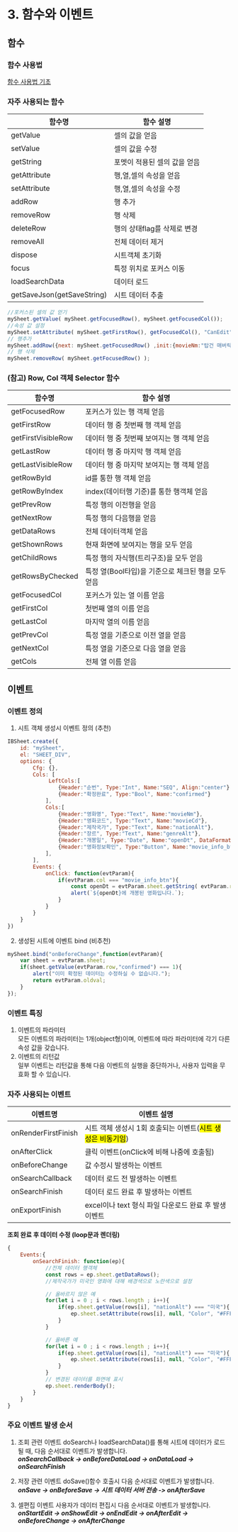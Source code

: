 # 3. 함수와 이벤트

## 함수
### 함수 사용법

<a href='https://docs.ibleaders.com/ibsheet/v8/manual/#docs/funcs/method' target="_blank"> 함수 사용법 기초 </a>


### 자주 사용되는 함수
|함수명|함수 설명|
|---|---|
|getValue|셀의 값을 얻음|
|setValue|셀의 값을 수정|
|getString|포멧이 적용된 셀의 값을 얻음|
|getAttribute|행,열,셀의 속성을 얻음|
|setAttribute|행,열,셀의 속성을 수정|
|addRow|행 추가|
|removeRow|행 삭제|
|deleteRow|행의 상태flag를 삭제로 변경|
|removeAll|전체 데이터 제거|
|dispose|시트객체 초기화|
|focus|특정 위치로 포커스 이동|
|loadSearchData|데이터 로드|
|getSaveJson(getSaveString)|시트 데이터 추출|


```javascript
//포커스된 셀의 값 얻기
mySheet.getValue( mySheet.getFocusedRow(), mySheet.getFocusedCol());
//속성 값 설정
mySheet.setAttribute( mySheet.getFirstRow(), getFocusedCol(), "CanEdit", 0);
// 행추가 
mySheet.addRow({next: mySheet.getFocusedRow() ,init:{movieNm:"탑건 매버릭",movieCd:"1234567" }});
// 행 삭제
mySheet.removeRow( mySheet.getFocusedRow() );
```

### (참고) Row, Col 객체 Selector 함수
|함수명|함수 설명|
|---|---|
|getFocusedRow|포커스가 있는 행 객체 얻음|
|getFirstRow|데이터 행 중 첫번째 행 객체 얻음|
|getFirstVisibleRow|데이터 행 중 첫번째 보여지는 행 객체 얻음|
|getLastRow|데이터 행 중 마지막 행 객체 얻음|
|getLastVisibleRow|데이터 행 중 마지막 보여지는 행 객체 얻음|
|getRowById|id를 통한 행 객체 얻음|
|getRowByIndex|index(데이터행 기준)를 통한 행객체 얻음|
|getPrevRow|특정 행의 이전행을 얻음|
|getNextRow|특정 행의 다음행을 얻음|
|getDataRows|전체 데이터객체 얻음|
|getShownRows|현재 화면에 보여지는 행을 모두 얻음|
|getChildRows|특정 행의 자식행(트리구조)을 모두 얻음|
|getRowsByChecked|특정 열(Bool타입)을 기준으로 체크된 행을 모두 얻음|
|getFocusedCol|포커스가 있는 열 이름 얻음|
|getFirstCol|첫번째 열의 이름 얻음|
|getLastCol|마지막 열의 이름 얻음|
|getPrevCol|특정 열을 기준으로 이전 열을 얻음|
|getNextCol|특정 열을 기준으로 다음 열을 얻음|
|getCols|전체 열 이름 얻음|

## 이벤트
### 이벤트 정의

1. 시트 객체 생성시 이벤트 정의 (추천)
```javascript
IBSheet.create({
    id: "mySheet",
    el: "SHEET_DIV",
    options: {
        Cfg: {},
        Cols: [
             LeftCols:[
                {Header:"순번", Type:"Int", Name:"SEQ", Align:"center"},
                {Header:"확정완료", Type:"Bool", Name:"confirmed"}
            ],
            Cols:[
                {Header:"영화명", Type:"Text", Name:"movieNm"},
                {Header:"영화코드", Type:"Text", Name:"movieCd"},
                {Header:"제작국가", Type:"Text", Name:"nationAlt"},
                {Header:"장르", Type:"Text", Name:"genreAlt"},
                {Header:"개봉일", Type:"Date", Name:"openDt", DataFormat:"yyyyMMdd", Format: "yyyy-MM-dd" },
                {Header:"영화정보확인", Type:"Button", Name:"movie_info_btn", ButtonText:"확인"}
            ],
        ],
        Events: {
            onClick: function(evtParam){
                if(evtParam.col === "movie_info_btn"){
                    const openDt = evtParam.sheet.getString( evtParam.row, "openDt" );
                    alert(`${openDt}에 개봉된 영화입니다.`);
                }
            }
        }
    }
})
```

2. 생성된 시트에 이벤트 bind (비추천)
```javascript
mySheet.bind("onBeforeChange",function(evtParam){
    var sheet = evtParam.sheet;
    if(sheet.getValue(evtParam.row,"confirmed") === 1){
        alert("이미 확정된 데이터는 수정하실 수 없습니다.");
        return evtParam.oldval;
    } 
});
```
### 이벤트 특징
1. 이벤트의 파라미터<br>
    모든 이벤트의 파라미터는 1개(object형)이며, 이벤트에 따라 파라미터에 각기 다른 속성 값을 갖습니다.
2. 이벤트의 리턴값<br>
    일부 이벤트는 리턴값을 통해 다음 이벤트의 실행을 중단하거나, 사용자 입력을 무효화 할 수 있습니다.

### 자주 사용되는 이벤트
|이벤트명|이벤트 설명|
|---|---|
|onRenderFirstFinish|시트 객체 생성시 1회 호출되는 이벤트(<mark>시트 생성은 비동기임</mark>)|
|onAfterClick|클릭 이벤트(onClick에 비해 나중에 호출됨)|
|onBeforeChange|값 수정시 발생하는 이벤트|
|onSearchCallback|데이터 로드 전 발생하는 이벤트|
|onSearchFinish|데이터 로드 완료 후 발생하는 이벤트|
|onExportFinish|excel이나 text 형식 파일 다운로드 완료 후 발생 이벤트|


**조회 완료 후 데이터 수정 (loop문과 렌더링)**
```javascript
{
    Events:{
        onSearchFinish: function(ep){
            //전체 데이터 행객체
            const rows = ep.sheet.getDataRows();
            //제작국가가 미국인 영화에 대해 배경색으로 노란색으로 설정

            // 올바르지 않은 예
            for(let i = 0 ; i < rows.length ; i++){
                if(ep.sheet.getValue(rows[i], "nationAlt") === "미국"){
                    ep.sheet.setAttribute(rows[i], null, "Color", "#FFFF00");
                }
            }

            // 올바른 예
            for(let i = 0 ; i < rows.length ; i++){
                if(ep.sheet.getValue(rows[i], "nationAlt") === "미국"){
                    ep.sheet.setAttribute(rows[i], null, "Color", "#FFFF00", 0);
                }
            }
            // 변경된 데이터를 화면에 표시
            ep.sheet.renderBody();
        }
    }
}
```

### 주요 이벤트 발생 순서
1. 조회 관련 이벤트
doSearch나 loadSearchData()를 통해 시트에 데이터가 로드될 때, 다음 순서대로 이벤트가 발생합니다.<br>
***onSearchCallback -> onBeforeDataLoad -> onDataLoad -> onSearchFinish***

2. 저장 관련 이벤트
doSave()함수 호출시 다음 순서대로 이벤트가 발생합니다.<br>
***onSave -> onBeforeSave -> 시트 데이터 서버 전송 -> onAfterSave***

3. 셀편집 이벤트
사용자가 데이터 편집시 다음 순서대로 이벤트가 발생합니다.<br>
***onStartEdit -> onShowEdit -> onEndEdit -> onAfterEdit -> onBeforeChange -> onAfterChange***



